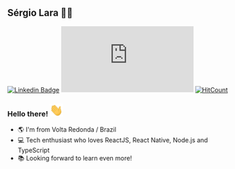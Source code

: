 ## Sérgio Lara 👨‍💻

[![Linkedin Badge](https://img.shields.io/badge/-LinkedIn-2981BC?style=flat-square&logo=Linkedin&logoColor=white&link=https://www.linkedin.com/in/sergioricardoml)](https://www.linkedin.com/in/sergioricardoml)
[![Mail Badge](https://img.shields.io/badge/-E&#8208;mail-F25022?style=flat-square&logo=Gmail&logoColor=white&link=mailto:sergio-ricardo@hotmail.com)](mailto:sergio-ricardo@hotmail.com)
[![HitCount](http://hits.dwyl.com/sergioricardoml/sergioricardoml.svg)](http://hits.dwyl.com/sergioricardoml/sergioricardoml)

### Hello there! <img src="https://raw.githubusercontent.com/ABSphreak/ABSphreak/master/gifs/Hi.gif" width="30px">

- 🌎 I'm from Volta Redonda / Brazil<br />
- 💻 Tech enthusiast who loves ReactJS, React Native, Node.js and TypeScript<br />
- 📚 Looking forward to learn even more!

<!--
<a href="https://www.linkedin.com/in/sergioricardolara/">
  <img align="left" alt="Sérgio Lara | Linkedin" width="24px" src="./assets/linkedin.svg" />
</a>
<a href="mailto:sergio-ricardo@hotmail.com">
  <img align="left" alt="Sérgio Lara | Hotmail" width="26px" src="./assets/mail.svg" />
</a>
-->

<!--
**sergioricardoml/sergioricardoml** is a ✨ _special_ ✨ repository because its `README.md` (this file) appears on your GitHub profile.

Here are some ideas to get you started:

- 🔭 I’m currently working on ...
- 🌱 I’m currently learning ...
- 👯 I’m looking to collaborate on ...
- 🤔 I’m looking for help with ...
- 💬 Ask me about ...
- 📫 How to reach me: ...
- 😄 Pronouns: ...
- ⚡ Fun fact: ...
-->

